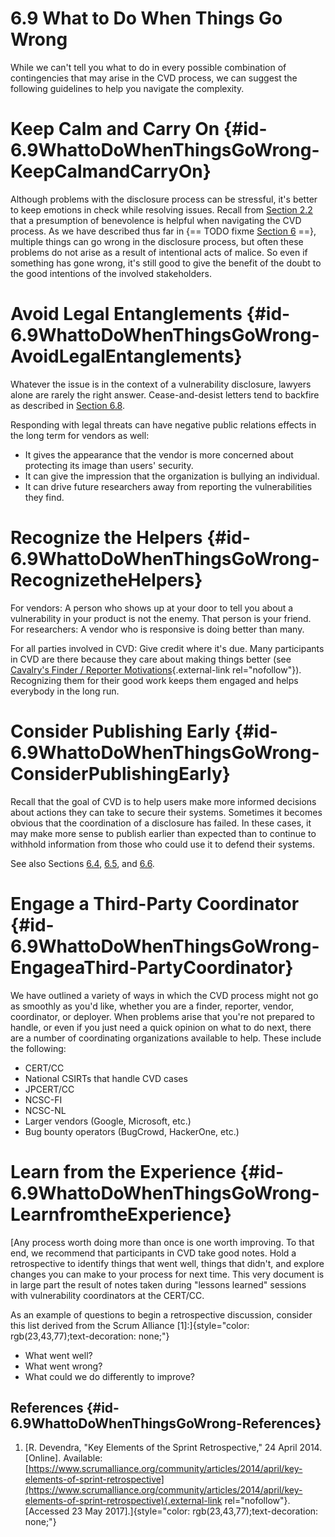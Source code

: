 # 6.9 What to Do When Things Go Wrong 

While we can't tell you what to do in every possible combination of
contingencies that may arise in the CVD process, we can suggest the
following guidelines to help you navigate the complexity.

# Keep Calm and Carry On {#id-6.9WhattoDoWhenThingsGoWrong-KeepCalmandCarryOn}

Although problems with the disclosure process can be stressful, it's
better to keep emotions in check while resolving issues. Recall from
[Section 2.2](2.2.-Presume-Benevolence_47677452.md) that a presumption
of benevolence is helpful when navigating the CVD process. As we have
described thus far in {== TODO fixme [Section 6](6.-Troubleshooting-CVD_47677482.md) ==},
multiple things can go wrong in the disclosure process, but often these
problems do not arise as a result of intentional acts of malice. So even
if something has gone wrong, it's still good to give the benefit of the
doubt to the good intentions of the involved stakeholders.

# Avoid Legal Entanglements {#id-6.9WhattoDoWhenThingsGoWrong-AvoidLegalEntanglements}

Whatever the issue is in the context of a vulnerability disclosure,
lawyers alone are rarely the right answer. Cease-and-desist letters tend
to backfire as described in [Section 6.8](6_8).

Responding with legal threats can have negative public relations effects
in the long term for vendors as well:

-   It gives the appearance that the vendor is more concerned about
    protecting its image than users' security.
-   It can give the impression that the organization is bullying an
    individual.
-   It can drive future researchers away from reporting the
    vulnerabilities they find.

# Recognize the Helpers {#id-6.9WhattoDoWhenThingsGoWrong-RecognizetheHelpers}

For vendors: A person who shows up at your door to tell you about a
vulnerability in your product is not the enemy. That person is your
friend.
For researchers: A vendor who is responsive is doing better than many.

For all parties involved in CVD: Give credit where it's due. Many
participants in CVD are there because they care about making things
better (see [Cavalry's Finder / Reporter
Motivations](https://www.iamthecavalry.org/motivations/){.external-link
rel="nofollow"}). Recognizing them for their good work keeps them
engaged and helps everybody in the long run.

# Consider Publishing Early {#id-6.9WhattoDoWhenThingsGoWrong-ConsiderPublishingEarly}

Recall that the goal of CVD is to help users make more informed
decisions about actions they can take to secure their systems. Sometimes
it becomes obvious that the coordination of a disclosure has failed. In
these cases, it may make more sense to publish earlier than expected
than to continue to withhold information from those who could use it to
defend their systems.

See also Sections
[6.4](6_4),
[6.5](6_5), and
[6.6](6_6).

# Engage a Third-Party Coordinator {#id-6.9WhattoDoWhenThingsGoWrong-EngageaThird-PartyCoordinator}

We have outlined a variety of ways in which the CVD process might not go
as smoothly as you'd like, whether you are a finder, reporter, vendor,
coordinator, or deployer. When problems arise that you're not prepared
to handle, or even if you just need a quick opinion on what to do next,
there are a number of coordinating organizations available to help.
These include the following:

-   CERT/CC
-   National CSIRTs that handle CVD cases
-   JPCERT/CC
-   NCSC-FI
-   NCSC-NL
-   Larger vendors (Google, Microsoft, etc.)
-   Bug bounty operators (BugCrowd, HackerOne, etc.)

# Learn from the Experience {#id-6.9WhattoDoWhenThingsGoWrong-LearnfromtheExperience}

[Any process worth doing more than once is one worth improving. To that
end, we recommend that participants in CVD take good notes. Hold a
retrospective to identify things that went well, things that didn't,
and explore changes you can make to your process for next time. This
very document is in large part the result of notes taken during
"lessons learned" sessions with vulnerability coordinators at the
CERT/CC.

As an example of questions to begin a retrospective discussion, consider
this list derived from the Scrum Alliance
\[1\]:]{style="color: rgb(23,43,77);text-decoration: none;"}

-   What went well?
-   What went wrong?
-   What could we do differently to improve?
    




## References {#id-6.9WhattoDoWhenThingsGoWrong-References}

1.  [R. Devendra, "Key Elements of the Sprint Retrospective," 24
    April 2014. \[Online\]. Available:
    [https://www.scrumalliance.org/community/articles/2014/april/key-elements-of-sprint-retrospective](https://www.scrumalliance.org/community/articles/2014/april/key-elements-of-sprint-retrospective){.external-link
    rel="nofollow"}. \[Accessed 23 May
    2017\].]{style="color: rgb(23,43,77);text-decoration: none;"}

